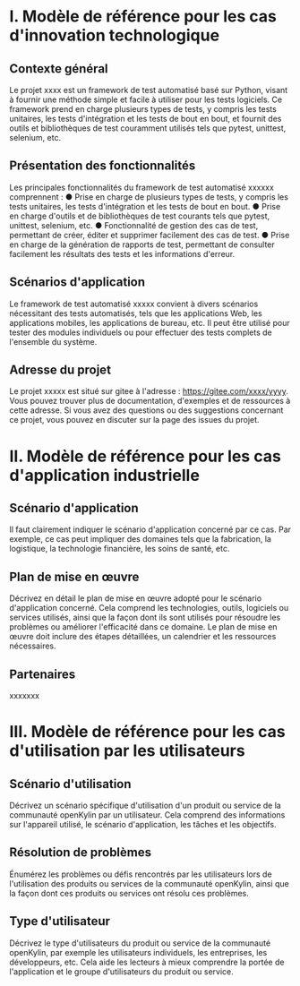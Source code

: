# I. Modèle de référence pour les cas d'innovation technologique

## Contexte général
Le projet xxxx est un framework de test automatisé basé sur Python, visant à fournir une méthode simple et facile à utiliser pour les tests logiciels. Ce framework prend en charge plusieurs types de tests, y compris les tests unitaires, les tests d'intégration et les tests de bout en bout, et fournit des outils et bibliothèques de test couramment utilisés tels que pytest, unittest, selenium, etc.

## Présentation des fonctionnalités
Les principales fonctionnalités du framework de test automatisé xxxxxx comprennent :
● Prise en charge de plusieurs types de tests, y compris les tests unitaires, les tests d'intégration et les tests de bout en bout.
● Prise en charge d'outils et de bibliothèques de test courants tels que pytest, unittest, selenium, etc.
● Fonctionnalité de gestion des cas de test, permettant de créer, éditer et supprimer facilement des cas de test.
● Prise en charge de la génération de rapports de test, permettant de consulter facilement les résultats des tests et les informations d'erreur.

## Scénarios d'application
Le framework de test automatisé xxxxx convient à divers scénarios nécessitant des tests automatisés, tels que les applications Web, les applications mobiles, les applications de bureau, etc. Il peut être utilisé pour tester des modules individuels ou pour effectuer des tests complets de l'ensemble du système.

## Adresse du projet
Le projet xxxxx est situé sur gitee à l'adresse : https://gitee.com/xxxx/yyyy. Vous pouvez trouver plus de documentation, d'exemples et de ressources à cette adresse. Si vous avez des questions ou des suggestions concernant ce projet, vous pouvez en discuter sur la page des issues du projet.

# II. Modèle de référence pour les cas d'application industrielle

## Scénario d'application
Il faut clairement indiquer le scénario d'application concerné par ce cas. Par exemple, ce cas peut impliquer des domaines tels que la fabrication, la logistique, la technologie financière, les soins de santé, etc.

## Plan de mise en œuvre
Décrivez en détail le plan de mise en œuvre adopté pour le scénario d'application concerné. Cela comprend les technologies, outils, logiciels ou services utilisés, ainsi que la façon dont ils sont utilisés pour résoudre les problèmes ou améliorer l'efficacité dans ce domaine. Le plan de mise en œuvre doit inclure des étapes détaillées, un calendrier et les ressources nécessaires.

## Partenaires
xxxxxxx

# III. Modèle de référence pour les cas d'utilisation par les utilisateurs

## Scénario d'utilisation
Décrivez un scénario spécifique d'utilisation d'un produit ou service de la communauté openKylin par un utilisateur. Cela comprend des informations sur l'appareil utilisé, le scénario d'application, les tâches et les objectifs.

## Résolution de problèmes
Énumérez les problèmes ou défis rencontrés par les utilisateurs lors de l'utilisation des produits ou services de la communauté openKylin, ainsi que la façon dont ces produits ou services ont résolu ces problèmes.

## Type d'utilisateur
Décrivez le type d'utilisateurs du produit ou service de la communauté openKylin, par exemple les utilisateurs individuels, les entreprises, les développeurs, etc. Cela aide les lecteurs à mieux comprendre la portée de l'application et le groupe d'utilisateurs du produit ou service.
